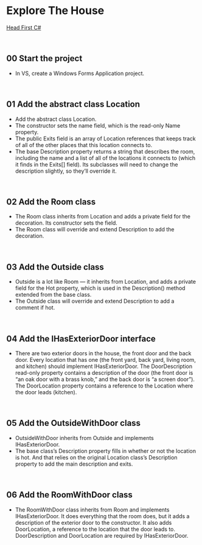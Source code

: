 # Explore The House
[Head First C#](http://www.headfirstlabs.com/books//hfcsharp/)

&nbsp;
## 00 Start the project
* In VS, create a Windows Forms Application project.

&nbsp;
## 01 Add the abstract class Location
* Add the abstract class Location.
* The constructor sets the name field, which is the read-only Name property.
* The public Exits field is an array of Location references that keeps track of all of the other places that this location connects to.
* The base Description property returns a string that describes the room, including the name and a list of all of the locations it connects to (which it finds in the Exits[] field). Its subclasses will need to change the description slightly, so they’ll override it.

&nbsp;
## 02 Add the Room class
* The Room class inherits from Location and adds a private field for the decoration. Its constructor sets the field.
* The Room class will override and extend Description to add the decoration.

&nbsp;
## 03 Add the Outside class
* Outside is a lot like Room — it inherits from Location, and adds a private field for the Hot property, which is used in the Description() method extended from the base class.
* The Outside class will override and extend Description to add a comment if hot.

&nbsp;
## 04 Add the IHasExteriorDoor interface
* There are two exterior doors in the house, the front door and the back door. Every location that has one (the front yard, back yard, living room, and kitchen) should implement IHasExteriorDoor. The DoorDescription read-only property contains a description of  the door (the front door is “an oak door with a brass knob,” and the back door is “a screen door”). The DoorLocation property contains a
reference to the Location where the door leads (kitchen).

&nbsp;
## 05 Add the OutsideWithDoor class
* OutsideWithDoor inherits from Outside and implements IHasExteriorDoor.
* The base class’s Description property fills in whether or not the location is hot. And that relies on the original Location class’s Description property to add the main description and exits.

&nbsp;
## 06 Add the RoomWithDoor class
* The RoomWithDoor class inherits from Room and implements IHasExteriorDoor. It does everything 
that the room does, but it adds a description of the exterior door to the constructor. It also adds
DoorLocation, a reference to the location that the door leads to. DoorDescription and DoorLocation
are required by IHasExteriorDoor.
